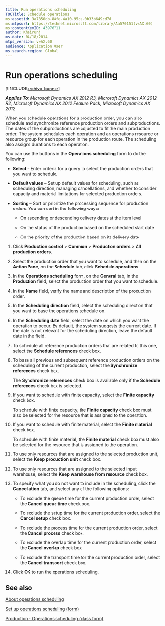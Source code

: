 ```yaml
---
title: Run operations scheduling
TOCTitle: Schedule operations
ms:assetid: 3a7850db-88fe-4a10-95ca-0b33b649cd7d
ms:mtpsurl: https://technet.microsoft.com/library/Aa570151(v=AX.60)
ms:contentKeyID: 43976711
author: Khairunj
ms.date: 04/18/2014
mtps_version: v=AX.60
audience: Application User
ms.search.region: Global
---
```


# Run operations scheduling 


[!INCLUDE[archive-banner](includes/archive-banner.md)]


_**Applies To:** Microsoft Dynamics AX 2012 R3, Microsoft Dynamics AX 2012 R2, Microsoft Dynamics AX 2012 Feature Pack, Microsoft Dynamics AX 2012_

When you schedule operations for a production order, you can also schedule and synchronize reference production orders and subproductions. The dates of the subproductions are adjusted to fit the main production order. The system schedules each operation and an operations resource or resource group for each operation in the production route. The scheduling also assigns durations to each operation.

You can use the buttons in the **Operations scheduling** form to do the following:

  - **Select** – Enter criteria for a query to select the production orders that you want to schedule.

  - **Default values** – Set up default values for scheduling, such as scheduling direction, managing cancellations, and whether to consider capacity and material limitations for selected production orders.

  - **Sorting** – Sort or prioritize the processing sequence for production orders. You can sort in the following ways:
    
      - On ascending or descending delivery dates at the item level
    
      - On the status of the production based on the scheduled start date
    
      - On the priority of the production based on its delivery date

<!-- end list -->

1.  Click **Production control** \> **Common** \> **Production orders** \> **All production orders**.

2.  Select the production order that you want to schedule, and then on the **Action Pane**, on the **Schedule** tab, click **Schedule operations**.

3.  In the **Operations scheduling** form, on the **General** tab, in the **Production** field, select the production order that you want to schedule.

4.  In the **Name** field, verify the name and description of the production order.

5.  In the **Scheduling direction** field, select the scheduling direction that you want to base the operations schedule on.

6.  In the **Scheduling date** field, select the date on which you want the operation to occur. By default, the system suggests the current date. If the date is not relevant for the scheduling direction, leave the default date in the field.

7.  To schedule all reference production orders that are related to this one, select the **Schedule references** check box.

8.  To base all previous and subsequent reference production orders on the scheduling of the current production, select the **Synchronize references** check box.
    
    The **Synchronize references** check box is available only if the **Schedule references** check box is selected.

9.  If you want to schedule with finite capacity, select the **Finite capacity** check box.
    
    To schedule with finite capacity, the **Finite capacity** check box must also be selected for the resource that is assigned to the operation.

10. If you want to schedule with finite material, select the **Finite material** check box.
    
    To schedule with finite material, the **Finite material** check box must also be selected for the resource that is assigned to the operation.

11. To use only resources that are assigned to the selected production unit, select the **Keep production unit** check box.

12. To use only resources that are assigned to the selected input warehouse, select the **Keep warehouse from resource** check box.

13. To specify what you do not want to include in the scheduling, click the **Cancellation** tab, and select any of the following options:
    
      - To exclude the queue time for the current production order, select the **Cancel queue time** check box.
    
      - To exclude the setup time for the current production order, select the **Cancel setup** check box.
    
      - To exclude the process time for the current production order, select the **Cancel process** check box.
    
      - To exclude the overlap time for the current production order, select the **Cancel overlap** check box.
    
      - To exclude the transport time for the current production order, select the **Cancel transport** check box.

14. Click **OK** to run the operations scheduling.

## See also

[About operations scheduling](about-operations-scheduling.md)

[Set up operations scheduling (form)](https://technet.microsoft.com/library/aa501256\(v=ax.60\))

[Production - Operations scheduling (class form)](https://technet.microsoft.com/library/aa571353\(v=ax.60\))

  


